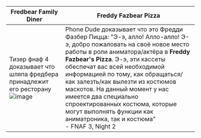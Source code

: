 | Fredbear Family Diner | Freddy Fazbear Pizza |
| ----------- | -------------- |
| Тизер фнаф 4 доказывает что шляпа фредбера принадлежит его ресторану ![image](https://user-images.githubusercontent.com/87380272/160572517-1f5d18d5-9927-4c9a-9b2f-eb1deac0b117.png) | Phone Dude доказывает что это Фредди Фазбер Пицца: "Э-э, алло! Алло-алло! Э-э, добро пожаловать на своё новое место работы в роли аниматора/актёра в **Freddy Fazbear's Pizza**. Э-э, эти кассеты обеспечат вас всей необходимой информацией по тому, как обращаться/как залезть/как вылезти из костюмов маскотов. На данный момент у нас имеется два специально спроектированных костюма, которые могут выполнять функции как аниматроника, так и костюма" <br> - FNAF 3, Night 2
